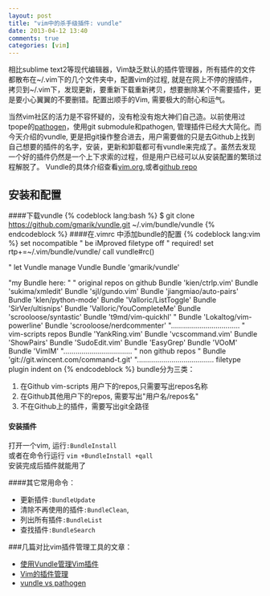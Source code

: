 ```yaml
---
layout: post
title: "vim中的杀手级插件: vundle"
date: 2013-04-12 13:40
comments: true
categories: [vim]
---
```


相比sublime text2等现代编辑器，Vim缺乏默认的插件管理器，所有插件的文件都散布在~/.vim下的几个文件夹中，配置vim的过程, 就是在网上不停的搜插件，拷贝到~/.vim下，发现更新，要重新下载重新拷贝，想要删除某个不需要插件，更是要小心翼翼的不要删错。配置出顺手的Vim, 需要极大的耐心和运气。

当然vim社区的活力是不容怀疑的，没有枪没有炮大神们自己造。以前使用过tpope的[pathogen](https://github.com/tpope/vim-pathogen)，使用git submodule和pathogen, 管理插件已经大大简化。而今天介绍的vundle, 更是把git操作整合进去，用户需要做的只是去Github上找到自己想要的插件的名字，安装，更新和卸载都可有vundle来完成了。虽然去发现一个好的插件仍然是一个上下求索的过程，但是用户已经可以从安装配置的繁琐过程解脱了。
Vundle的具体介绍查看[vim.org](http://www.vim.org/scripts/script.php?script_id=3458),或者[github repo](https://github.com/gmarik/vundle)
<!-- more -->

## 安装和配置
####下载vundle
{% codeblock lang:bash %}
 $ git clone https://github.com/gmarik/vundle.git ~/.vim/bundle/vundle
{% endcodeblock %}
####在.vimrc 中添加bundle的配置
{% codeblock lang:vim %}
set nocompatible                " be iMproved
filetype off                    " required!
set rtp+=~/.vim/bundle/vundle/
call vundle#rc()

" let Vundle manage Vundle
Bundle 'gmarik/vundle'

"my Bundle here:
"
" original repos on github
Bundle 'kien/ctrlp.vim'
Bundle 'sukima/xmledit'
Bundle 'sjl/gundo.vim'
Bundle 'jiangmiao/auto-pairs'
Bundle 'klen/python-mode'
Bundle 'Valloric/ListToggle'
Bundle 'SirVer/ultisnips'
Bundle 'Valloric/YouCompleteMe'
Bundle 'scrooloose/syntastic'
Bundle 't9md/vim-quickhl'
" Bundle 'Lokaltog/vim-powerline'
Bundle 'scrooloose/nerdcommenter'
"..................................
" vim-scripts repos
Bundle 'YankRing.vim'
Bundle 'vcscommand.vim'
Bundle 'ShowPairs'
Bundle 'SudoEdit.vim'
Bundle 'EasyGrep'
Bundle 'VOoM'
Bundle 'VimIM'
"..................................
" non github repos
" Bundle 'git://git.wincent.com/command-t.git'
"......................................
filetype plugin indent on
{% endcodeblock %}
bundle分为三类：

1. 在Github vim-scripts 用户下的repos,只需要写出repos名称
2. 在Github其他用户下的repos, 需要写出"用户名/repos名"
3. 不在Github上的插件，需要写出git全路径

#### 安装插件
打开一个vim, 运行`:BundleInstall` <br>
或者在命令行运行 `vim +BundleInstall +qall` <br>
安装完成后插件就能用了<br>

####其它常用命令：

* 更新插件`:BundleUpdate`
* 清除不再使用的插件`:BundleClean`, 
* 列出所有插件`:BundleList`
* 查找插件`:BundleSearch`

###几篇对比vim插件管理工具的文章：

* [使用Vundle管理Vim插件](http://blog.log4d.com/2012/04/vundle/)
* [Vim的插件管理](http://yixf.name/2011/10/26/vim%E7%9A%84%E6%8F%92%E4%BB%B6%E7%AE%A1%E7%90%86%E5%B7%A5%E5%85%B7/)
* [vundle vs pathogen](http://lepture.com/work/vundle-vs-pathogen)
